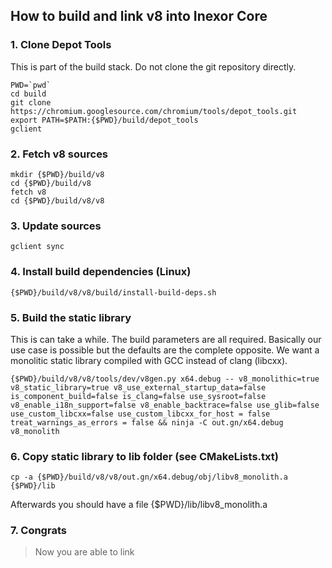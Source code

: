 ## How to build and link v8 into Inexor Core

### 1. Clone Depot Tools

This is part of the build stack. Do not clone the git repository directly.

```
PWD=`pwd`
cd build
git clone https://chromium.googlesource.com/chromium/tools/depot_tools.git
export PATH=$PATH:{$PWD}/build/depot_tools
gclient
```

### 2. Fetch v8 sources

```
mkdir {$PWD}/build/v8
cd {$PWD}/build/v8
fetch v8
cd {$PWD}/build/v8/v8
```

### 3. Update sources

```
gclient sync
```

### 4. Install build dependencies (Linux)

```
{$PWD}/build/v8/v8/build/install-build-deps.sh
```

### 5. Build the static library

This is can take a while. The build parameters are all required. Basically our use case is possible but the defaults are the complete opposite. We want a monolitic static library compiled with GCC instead of clang (libcxx).

```
{$PWD}/build/v8/v8/tools/dev/v8gen.py x64.debug -- v8_monolithic=true v8_static_library=true v8_use_external_startup_data=false is_component_build=false is_clang=false use_sysroot=false v8_enable_i18n_support=false v8_enable_backtrace=false use_glib=false use_custom_libcxx=false use_custom_libcxx_for_host = false treat_warnings_as_errors = false && ninja -C out.gn/x64.debug v8_monolith
```

### 6. Copy static library to lib folder (see CMakeLists.txt)

```
cp -a {$PWD}/build/v8/v8/out.gn/x64.debug/obj/libv8_monolith.a {$PWD}/lib
```

Afterwards you should have a file {$PWD}/lib/libv8_monolith.a

### 7. Congrats

> Now you are able to link
